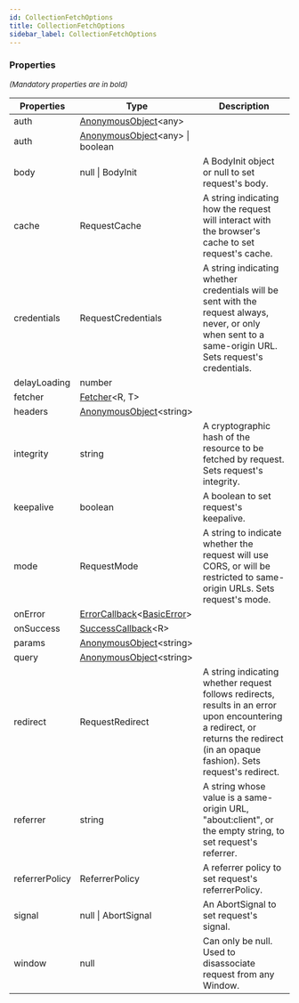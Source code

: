 ```yaml
---
id: CollectionFetchOptions
title: CollectionFetchOptions
sidebar_label: CollectionFetchOptions
---
```




### Properties

<font size="2"><i>(Mandatory properties are in bold)</i></font>

| Properties | Type | Description |
| --------- | ---- | ----------- |
| auth | [AnonymousObject](/framework-api/interfaces/AnonymousObject.md)<any\> |  |
| auth | [AnonymousObject](/framework-api/interfaces/AnonymousObject.md)<any\> \| boolean |  |
| body | null \| BodyInit | A BodyInit object or null to set request's body. |
| cache | RequestCache | A string indicating how the request will interact with the browser's cache to set request's cache. |
| credentials | RequestCredentials | A string indicating whether credentials will be sent with the request always, never, or only when sent to a same-origin URL. Sets request's credentials. |
| delayLoading | number |  |
| fetcher | [Fetcher](/framework-api/types/Fetcher.md)<R, T\> |  |
| headers | [AnonymousObject](/framework-api/interfaces/AnonymousObject.md)<string\> |  |
| integrity | string | A cryptographic hash of the resource to be fetched by request. Sets request's integrity. |
| keepalive | boolean | A boolean to set request's keepalive. |
| mode | RequestMode | A string to indicate whether the request will use CORS, or will be restricted to same-origin URLs. Sets request's mode. |
| onError | [ErrorCallback](/framework-api/types/ErrorCallback.md)<[BasicError](/framework-api/interfaces/BasicError.md)\> |  |
| onSuccess | [SuccessCallback](/framework-api/types/SuccessCallback.md)<R\> |  |
| params | [AnonymousObject](/framework-api/interfaces/AnonymousObject.md)<string\> |  |
| query | [AnonymousObject](/framework-api/interfaces/AnonymousObject.md)<string\> |  |
| redirect | RequestRedirect | A string indicating whether request follows redirects, results in an error upon encountering a redirect, or returns the redirect (in an opaque fashion). Sets request's redirect. |
| referrer | string | A string whose value is a same-origin URL, "about:client", or the empty string, to set request's referrer. |
| referrerPolicy | ReferrerPolicy | A referrer policy to set request's referrerPolicy. |
| signal | null \| AbortSignal | An AbortSignal to set request's signal. |
| window | null | Can only be null. Used to disassociate request from any Window. |
